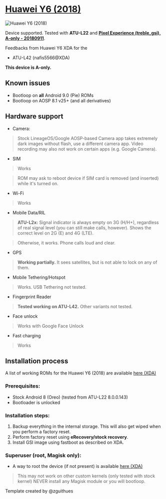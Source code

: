 # [Huawei Y6 (2018)](https://www.gsmarena.com/huawei_y6_(2018)-9162.php)
![Huawei Y6 (2018)](https://cdn2.gsmarena.com/vv/bigpic/huawei-y6-2018.jpg)

Device supported.
Tested with **ATU-L22** and [**Pixel Experience (treble_gsi), A-only - 20180911**](https://download.pixelexperience.org/treble_gsi/).

Feedbacks from Huawei Y6 XDA for the

* ATU-L42 (nafis5566@XDA)

**This device is A-only.**

## Known issues

* Bootloop on **all** Android 9.0 (Pie) ROMs
* Bootloop on AOSP 8.1 v25+ (and all derivatives)

## Hardware support

* Camera:
> Stock LineageOS/Google AOSP-based Camera app takes extremely dark images without flash, use a different camera app. Video recording may also not work on certain apps (e.g. Google Camera).

* SIM
> Works

> ROM may ask to reboot device if SIM card is removed (and inserted) while it's turned on.

* Wi-Fi
> Works

* Mobile Data/RIL
> **ATU-L2x:** Signal indicator is always empty on 3G (H/H+), regardless of real signal level (you can still make calls, however). Shows the correct level on 2G (E) and 4G (LTE).

> Otherwise, it works. Phone calls loud and clear.

* GPS
> **Working partially.** It sees satellites, but is not able to lock on any of them.

* Mobile Tethering/Hotspot
> Works. USB Tethering not tested.

* Fingerprint Reader
> **Tested working on ATU-L42.** Other variants not tested.

* Face unlock
> Works with Google Face Unlock

* Fast charging
> Works

## Installation process

A list of working ROMs for the Huawei Y6 (2018) are available [here (XDA)](https://forum.xda-developers.com/huawei-y6/development/index-list-roms-y62018-t3854167)

### Prerequisites:

* Stock Android 8 (Oreo) (tested from ATU-L22 8.0.0.143)
* Bootloader is unlocked

### Installation steps:

1. Backup everything in the internal storage. This will also get wiped when you perform a factory reset.
2. Perform factory reset using **eRecovery/stock recovery**.
3. Install GSI image using fastboot as described on XDA.

### Superuser (root, Magisk only):

* A way to root the device (if not present) is available [here (XDA)](https://forum.xda-developers.com/huawei-y6/development/root-magisk-huawei-y6-2018-root-atomu-t3853511)

> This may not work on other custom kernels (only tested with stock kernel)
> NEVER install any Magisk module or you will bootloop.



Template created by @zguithues